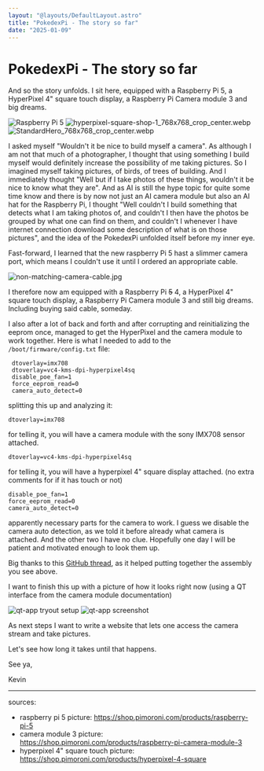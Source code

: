 ```yaml
---
layout: "@layouts/DefaultLayout.astro"
title: "PokedexPi - The story so far"
date: "2025-01-09"
---
```


# PokedexPi - The story so far

And so the story unfolds. I sit here, equipped with a Raspberry Pi 5, a HyperPixel 4" square touch display, a Raspberry Pi Camera module 3 and big dreams.

![Raspberry Pi 5](@assets/pokedexpi/PI_5_HERO_768x768_crop_center.webp)
![hyperpixel-square-shop-1_768x768_crop_center.webp](@assets/pokedexpi/hyperpixel-square-shop-1_768x768_crop_center.webp)
![StandardHero_768x768_crop_center.webp](@assets/pokedexpi/StandardHero_768x768_crop_center.webp)

I asked myself "Wouldn't it be nice to build myself a camera". As although I am not that much of a photographer, I thought that using something I build myself would definitely increase the possibility of me taking pictures. So I imagined myself taking pictures, of birds, of trees of building. And I immediately thought "Well but if I take photos of these things, wouldn't it be nice to know what they are". And as AI is still the hype topic for quite some time know and there is by now not just an AI camera module but also an AI hat for the Raspberry Pi, I thought "Well couldn't I build something that detects what I am taking photos of, and couldn't I then have the photos be grouped by what one can find on them, and couldn't I whenever I have internet connection download some description of what is on those pictures", and the idea of the PokedexPi unfolded itself before my inner eye.

Fast-forward, I learned that the new raspberry Pi 5 hast a slimmer camera port, which means I couldn't use it until I ordered an appropriate cable.

![non-matching-camera-cable.jpg](@assets/pokedexpi/non-matching-camera-cable.jpg)

I therefore now am equipped with a Raspberry Pi ~~5~~ 4, a HyperPixel 4" square touch display, a Raspberry Pi Camera module 3 and still big dreams. Including buying said cable, someday.

I also after a lot of back and forth and after corrupting and reinitializing the eeprom once, managed to get the HyperPixel and the camera module to work together. Here is what I needed to add to the `/boot/firmware/config.txt` file:

```properties
 dtoverlay=imx708
 dtoverlay=vc4-kms-dpi-hyperpixel4sq
 disable_poe_fan=1
 force_eeprom_read=0
 camera_auto_detect=0
```

splitting this up and analyzing it:

```properties
dtoverlay=imx708
```

for telling it, you will have a camera module with the sony IMX708 sensor attached.

```properties
dtoverlay=vc4-kms-dpi-hyperpixel4sq
```

for telling it, you will have a hyperpixel 4" square display attached. (no extra comments for if it has touch or not)

```properties
disable_poe_fan=1
force_eeprom_read=0
camera_auto_detect=0
```

apparently necessary parts for the camera to work. I guess we disable the camera auto detection, as we told it before already what camera is attached. And the other two I have no clue. Hopefully one day I will be patient and motivated enough to look them up.

Big thanks to this [GitHub thread](https://github.com/pimoroni/hyperpixel4/issues/188), as it helped putting together the assembly you see above.

I want to finish this up with a picture of how it looks right now (using a QT interface from the camera module documentation)

![qt-app tryout setup](@assets/pokedexpi/qt-app-tryout-setup.jpg)
![qt-app screenshot](@assets/pokedexpi/qt-app-screenshot.png)

As next steps I want to write a website that lets one access the camera stream and take pictures.

Let's see how long it takes until that happens.

See ya,

Kevin

---

sources:

- raspberry pi 5 picture: https://shop.pimoroni.com/products/raspberry-pi-5
- camera module 3 picture: https://shop.pimoroni.com/products/raspberry-pi-camera-module-3
- hyperpixel 4" square touch picture: https://shop.pimoroni.com/products/hyperpixel-4-square
